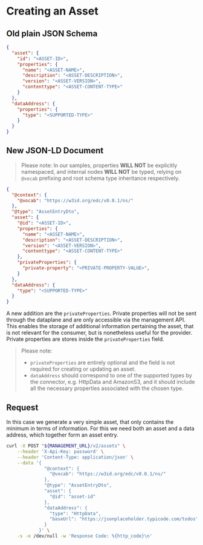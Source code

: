 # Creating an Asset

## Old plain JSON Schema

```json
{
  "asset": {
    "id": "<ASSET-ID>",
    "properties": {
      "name": "<ASSET-NAME>",
      "description": "<ASSET-DESCRIPTION>",
      "version": "<ASSET-VERSION>",
      "contenttype": "<ASSET-CONTENT-TYPE>"
    }
  },
  "dataAddress": {
    "properties": {
      "type": "<SUPPORTED-TYPE>"
    }
  }
}
```

## New JSON-LD Document

> Please note: In our samples, properties **WILL NOT** be explicitly namespaced, and internal nodes **WILL NOT** be typed, relying on `@vocab` prefixing and root schema type inheritance respectively.

```json
{
  "@context": {
    "@vocab": "https://w3id.org/edc/v0.0.1/ns/"
  },
  "@type": "AssetEntryDto",
  "asset": {
    "@id": "<ASSET-ID>",
    "properties": {
      "name": "<ASSET-NAME>",
      "description": "<ASSET-DESCRIPTION>",
      "version": "<ASSET-VERSION>",
      "contenttype": "<ASSET-CONTENT-TYPE>"
    },
    "privateProperties": {
      "private-property": "<PRIVATE-PROPERTY-VALUE>",
    }
  },
  "dataAddress": {
    "type": "<SUPPORTED-TYPE>"
  }
}
```

A new addition are the `privateProperties`.
Private properties will not be sent through the dataplane and are only accessible via the management API.
This enables the storage of additional information pertaining the asset, that is not relevant for the consumer, but is nonetheless useful for the provider.
Private properties are stores inside the `privateProperties` field.

> Please note:
>
> - `privateProperties` are entirely optional and the field is not required for creating or updating an asset.
> - `dataAddress` should correspond to one of the supported types by the connector, e.g. HttpData and AmazonS3, and it should include all the necessary properties associated with the chosen type.

## Request

In this case we generate a very simple asset, that only contains the minimum in terms of information.
For this we need both an asset and a data address, which together form an asset entry.

```bash
curl -X POST "${MANAGEMENT_URL}/v2/assets" \
    --header 'X-Api-Key: password' \
    --header 'Content-Type: application/json' \
    --data '{
              "@context": {
                "@vocab": "https://w3id.org/edc/v0.0.1/ns/"
              },
              "@type": "AssetEntryDto",
              "asset": {
                "@id": "asset-id"
              },
              "dataAddress": {
                "type": "HttpData",
                "baseUrl": "https://jsonplaceholder.typicode.com/todos"
              }
            }' \
    -s -o /dev/null -w 'Response Code: %{http_code}\n'
```
